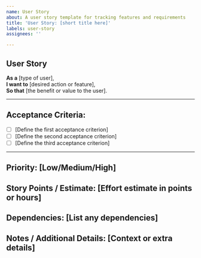 ```yaml
---
name: User Story
about: A user story template for tracking features and requirements
title: 'User Story: [short title here]'
labels: user-story
assignees: ''

---
```


## **User Story**

**As a** [type of user],  
**I want to** [desired action or feature],  
**So that** [the benefit or value to the user].

---

## **Acceptance Criteria:**
- [ ] [Define the first acceptance criterion]
- [ ] [Define the second acceptance criterion]
- [ ] [Define the third acceptance criterion]

---

## **Priority:** [Low/Medium/High]  
## **Story Points / Estimate:** [Effort estimate in points or hours]  
## **Dependencies:** [List any dependencies]  
## **Notes / Additional Details:** [Context or extra details]
